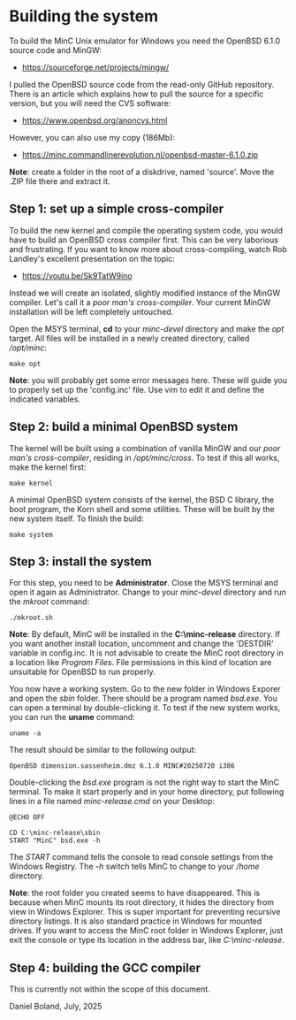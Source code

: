 # Building the system

To build the MinC Unix emulator for Windows you need the 
OpenBSD 6.1.0 source code and MinGW:

* https://sourceforge.net/projects/mingw/

I pulled the OpenBSD source code from the read-only GitHub 
repository. There is an article which explains how to pull 
the source for a specific version, but you will need the 
CVS software:

* https://www.openbsd.org/anoncvs.html

However, you can also use my copy (186Mb):

* https://minc.commandlinerevolution.nl/openbsd-master-6.1.0.zip

**Note**: create a folder in the root of a diskdrive, named 
'source'. Move the .ZIP file there and extract it.


## Step 1: set up a simple cross-compiler

To build the new kernel and compile the operating system code, 
you would have to build an OpenBSD cross compiler first. This 
can be very laborious and frustrating. If you want to know more 
about cross-compiling, watch Rob Landley's excellent presentation 
on the topic:

* https://youtu.be/Sk9TatW9ino

Instead we will create an isolated, slightly modified instance 
of the MinGW compiler. Let's call it a *poor man's cross-compiler*. 
Your current MinGW installation will be left completely 
untouched.

Open the MSYS terminal, **cd** to your *minc-devel* directory 
and make the *opt* target. All files will be installed in a 
newly created directory, called */opt/minc*:

	make opt

**Note**: you will probably get some error messages here. These 
will guide you to properly set up the 'config.inc' file. Use 
vim to edit it and define the indicated variables.


## Step 2: build a minimal OpenBSD system

The kernel will be built using a combination of vanilla MinGW 
and our *poor man's cross-compiler*, residing in */opt/minc/cross*. 
To test if this all works, make the kernel first:

	make kernel

A minimal OpenBSD system consists of the kernel, the BSD C 
library, the boot program, the Korn shell and some utilities. 
These will be built by the new system itself. To finish 
the build:

	make system

## Step 3: install the system

For this step, you need to be **Administrator**. Close the MSYS 
terminal and open it again as Administrator. Change to your 
*minc-devel* directory and run the *mkroot* command:

	./mkroot.sh

**Note**: By default, MinC will be installed in the **C:\minc-release** 
directory. If you want another install location, uncomment and change 
the 'DESTDIR' variable in config.inc. It is not advisable to create 
the MinC root directory in a location like *Program Files*. File 
permissions in this kind of location are unsuitable for OpenBSD 
to run properly.

You now have a working system. Go to the new folder in Windows 
Exporer and open the *sbin* folder. There should be a program 
named *bsd.exe*. You can open a terminal by double-clicking it. 
To test if the new system works, you can run the **uname** 
command:

	uname -a

The result should be similar to the following output:

	OpenBSD dimension.sassenheim.dmz 6.1.0 MINC#20250720 i386

Double-clicking the *bsd.exe* program is not the right way to 
start the MinC terminal. To make it start properly and in your 
home directory, put following lines in a file named 
*minc-release.cmd* on your Desktop:

	@ECHO OFF
	
	CD C:\minc-release\sbin
	START "MinC" bsd.exe -h

The *START* command tells the console to read console settings from
the Windows Registry. The *-h* switch tells MinC to change to 
your */home* directory.

**Note**: the root folder you created seems to have disappeared.
This is because when MinC mounts its root directory, it hides the 
directory from view in Windows Explorer. This is super important 
for preventing recursive directory listings. It is also standard 
practice in Windows for mounted drives. If you want to access 
the MinC root folder in Windows Explorer, just exit the console 
or type its location in the address bar, like *C:\minc-release*.

## Step 4: building the GCC compiler

This is currently not within the scope of this document.

Daniel Boland, July, 2025
